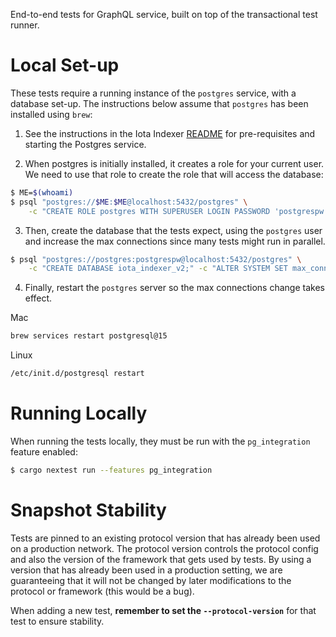 End-to-end tests for GraphQL service, built on top of the transactional test
runner.

# Local Set-up

These tests require a running instance of the `postgres` service, with a
database set-up. The instructions below assume that `postgres` has been
installed using `brew`:

1. See the instructions in the Iota Indexer [README](../iota-indexer/README.md)
   for pre-requisites and starting the Postgres service.

2. When postgres is initially installed, it creates a role for your current
   user.  We need to use that role to create the role that will access the
   database:

```sh
$ ME=$(whoami)
$ psql "postgres://$ME:$ME@localhost:5432/postgres" \
    -c "CREATE ROLE postgres WITH SUPERUSER LOGIN PASSWORD 'postgrespw';"
```

3. Then, create the database that the tests expect, using the `postgres` user
   and increase the max connections since many tests might run in parallel.

```sh
$ psql "postgres://postgres:postgrespw@localhost:5432/postgres" \
    -c "CREATE DATABASE iota_indexer_v2;" -c "ALTER SYSTEM SET max_connections = 500;"
```

4. Finally, restart the `postgres` server so the max connections change takes
   effect.

Mac
```sh
brew services restart postgresql@15

```

Linux
```sh
/etc/init.d/postgresql restart
```

# Running Locally

When running the tests locally, they must be run with the `pg_integration`
feature enabled:

```sh
$ cargo nextest run --features pg_integration
```

# Snapshot Stability

Tests are pinned to an existing protocol version that has already been used on a
production network. The protocol version controls the protocol config and also
the version of the framework that gets used by tests. By using a version that
has already been used in a production setting, we are guaranteeing that it will
not be changed by later modifications to the protocol or framework (this would
be a bug).

When adding a new test, **remember to set the `--protocol-version`** for that
test to ensure stability.

